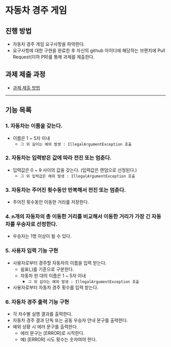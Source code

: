 # 자동차 경주 게임

## 진행 방법

* 자동차 경주 게임 요구사항을 파악한다.
* 요구사항에 대한 구현을 완료한 후 자신의 github 아이디에 해당하는 브랜치에 Pull Request(이하 PR)를 통해 과제를 제출한다.

## 과제 제출 과정

* [과제 제출 방법](https://github.com/next-step/nextstep-docs/tree/master/precourse)

---

## 기능 목록

### 1. 자동차는 이름을 갖는다.

* 이름은 1 ~ 5자 이내
    * `그 외 길이는 예외 발생 : IllegalArgumentException 호출`

### 2. 자동차는 입력받은 값에 따라 전진 또는 멈춘다.

* 입력값은 0 ~ 9 사이의 값을 갖는다. (입력값은 랜덤으로 선정된다.)
    * `그 외 입력값은 예외 발생 : IllegalArgumentException 호출`

### 3. 자동차는 주어진 횟수동안 반복해서 전진 또는 멈춘다.

* 주어진 횟수동안 이동한 거리를 저장한다.

### 4. n개의 자동차의 총 이동한 거리를 비교해서 이동한 거리가 가장 긴 자동차를 우승자로 선정한다.

* 우승자는 1명 이상이 될 수 있다.

### 5. 사용자 입력 기능 구현

* 사용자로부터 경주할 자동차의 이름을 입력 받는다.
    * 쉼표(,)를 기준으로 구분한다.
    * 자동차 한 대의 이름은 1 ~ 5자 이내
        * `그 외 길이는 예외 발생 : IllegalArgumentException 호출`
* 사용자로부터 자동차 경주 횟수를 입력 받는다.

### 6. 자동차 경주 출력 기능 구현

* 각 차수별 실행 결과를 출력한다.
* 자동차 경주 결과 단독 또는 공동 우승자 안내 문구를 출력한다.
* 예외 상황 시 에러 문구를 출력한다.
    * 에러 문구는 [ERROR]로 시작한다.
    * 예) [ERROR] 시도 횟수는 숫자여야 한다.
